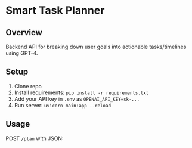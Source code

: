 # Smart Task Planner

## Overview
Backend API for breaking down user goals into actionable tasks/timelines using GPT-4.

## Setup
1. Clone repo
2. Install requirements: `pip install -r requirements.txt`
3. Add your API key in `.env` as `OPENAI_API_KEY=sk-...`
4. Run server: `uvicorn main:app --reload`

## Usage
POST `/plan` with JSON:
